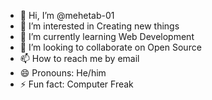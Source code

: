 - 👋 Hi, I’m @mehetab-01
- 👀 I’m interested in Creating new things
- 🌱 I’m currently learning Web Development
- 💞️ I’m looking to collaborate on Open Source
- 📫 How to reach me by email
- 😄 Pronouns: He/him
- ⚡ Fun fact: Computer Freak

<!---
mehetab-01/mehetab-01 is a ✨ special ✨ repository because its `README.md` (this file) appears on your GitHub profile.
You can click the Preview link to take a look at your changes.
--->
